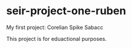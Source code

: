 # seir-project-one-ruben
My first project:
Corelian Spike Sabacc

This project is for eduactional purposes. 

